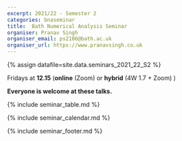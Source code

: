 ```yaml
---
excerpt: 2021/22 - Semester 2
categories: bnaseminar
title:  Bath Numerical Analysis Seminar
organiser: Pranav Singh
organiser_email: ps2106@bath.ac.uk
organiser_url: https://www.pranavsingh.co.uk
---
```

{% assign datafile=site.data.seminars_2021_22_S2 %}

<p> Fridays at <b>12.15</b> (<b>online</b> (Zoom) or <b>hybrid</b> (4W 1.7 + Zoom) ) </p>
  
<p> <b> Everyone is welcome at these talks. </b> </p>

{% include seminar_table.md %}

{% include seminar_calendar.md %}    

{% include seminar_footer.md %}